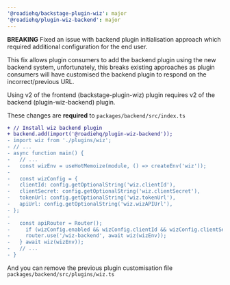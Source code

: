 ```yaml
---
'@roadiehq/backstage-plugin-wiz': major
'@roadiehq/plugin-wiz-backend': major
---
```


**BREAKING** Fixed an issue with backend plugin initialisation approach which required additional configuration for the end user.

This fix allows plugin consumers to add the backend plugin using the new backend system, unfortunately, this breaks existing approaches as plugin consumers will have customised the backend plugin to respond on the incorrect/previous URL.

Using v2 of the frontend (backstage-plugin-wiz) plugin requires v2 of the backend (plugin-wiz-backend) plugin.

These changes are **required** to `packages/backend/src/index.ts`

```diff
+ // Install wiz backend plugin
+ backend.add(import('@roadiehq/plugin-wiz-backend'));
- import wiz from './plugins/wiz';
- // ...
- async function main() {
-   // ...
-   const wizEnv = useHotMemoize(module, () => createEnv('wiz'));
-
-   const wizConfig = {
-   clientId: config.getOptionalString('wiz.clientId'),
-   clientSecret: config.getOptionalString('wiz.clientSecret'),
-   tokenUrl: config.getOptionalString('wiz.tokenUrl'),
-   apiUrl: config.getOptionalString('wiz.wizAPIUrl'),
- };
-
-   const apiRouter = Router();
-     if (wizConfig.enabled && wizConfig.clientId && wizConfig.clientSecret && wizConfig.tokenUrl && wizConfig.apiUrl) {
-     router.use('/wiz-backend', await wiz(wizEnv));
-   } await wiz(wizEnv));
-   // ...
- }
```

And you can remove the previous plugin customisation file `packages/backend/src/plugins/wiz.ts`
